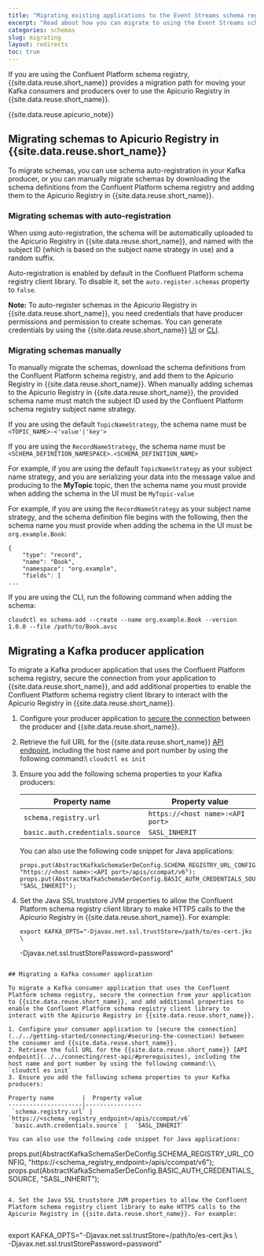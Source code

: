 ```yaml
---
title: "Migrating existing applications to the Event Streams schema registry"
excerpt: "Read about how you can migrate to using the Event Streams schema registry."
categories: schemas
slug: migrating
layout: redirects
toc: true
---
```


If you are using the Confluent Platform schema registry, {{site.data.reuse.short_name}} provides a migration path for moving your Kafka consumers and producers over to use the Apicurio Registry in {{site.data.reuse.short_name}}.

{{site.data.reuse.apicurio_note}}

## Migrating schemas to Apicurio Registry in {{site.data.reuse.short_name}}

To migrate schemas, you can use schema auto-registration in your Kafka producer, or you can manually migrate schemas by downloading the schema definitions from the Confluent Platform schema registry and adding them to the Apicurio Registry in {{site.data.reuse.short_name}}.

### Migrating schemas with auto-registration

When using auto-registration, the schema will be automatically uploaded to the Apicurio Registry in {{site.data.reuse.short_name}}, and named with the subject ID (which is based on the subject name strategy in use) and a random suffix.

Auto-registration is enabled by default in the Confluent Platform schema registry client library. To disable it, set the `auto.register.schemas` property to `false`.

**Note:** To auto-register schemas in the Apicurio Registry in {{site.data.reuse.short_name}}, you need credentials that have producer permissions and permission to create schemas. You can generate credentials by using the {{site.data.reuse.short_name}} [UI](../../security/managing-access/#creating-a-kafkauser-in-the-event-streams-ui) or [CLI](../../security/managing-access/#creating-a-kafkauser-in-the-event-streams-cli).

### Migrating schemas manually

To manually migrate the schemas, download the schema definitions from the Confluent Platform schema registry, and add them to the Apicurio Registry in {{site.data.reuse.short_name}}. When manually adding schemas to the Apicurio Registry in {{site.data.reuse.short_name}}, the provided schema name must match the subject ID used by the Confluent Platform schema registry subject name strategy.

If you are using the default `TopicNameStrategy`, the schema name must be `<TOPIC_NAME>-<'value'|'key'>`

If you are using the `RecordNameStrategy`, the schema name must be `<SCHEMA_DEFINITION_NAMESPACE>.<SCHEMA_DEFINITION_NAME>`

For example, if you are using the default `TopicNameStrategy` as your subject name strategy, and you are serializing your data into the message value and producing to the **MyTopic** topic, then the schema name you must provide when adding the schema in the UI must be `MyTopic-value`

For example, if you are using the `RecordNameStrategy` as your subject name strategy, and the schema definition file begins with the following, then the schema name you must provide when adding the schema in the UI must be `org.example.Book`:

```
{
    "type": "record",
    "name": "Book",
    "namespace": "org.example",
    "fields": [
...
```

If you are using the CLI, run the following command when adding the schema:

`cloudctl es schema-add --create --name org.example.Book --version 1.0.0 --file /path/to/Book.avsc`


## Migrating a Kafka producer application

To migrate a Kafka producer application that uses the Confluent Platform schema registry, secure the connection from your application to {{site.data.reuse.short_name}}, and add additional properties to enable the Confluent Platform schema registry client library to interact with the Apicurio Registry in {{site.data.reuse.short_name}}.

1. Configure your producer application to [secure the connection](../../getting-started/connecting/#securing-the-connection) between the producer and {{site.data.reuse.short_name}}.
2. Retrieve the full URL for the {{site.data.reuse.short_name}} [API endpoint](../../connecting/rest-api/#prerequisites), including the host name and port number by using the following command:\\
  `cloudctl es init`
3. Ensure you add the following schema properties to your Kafka producers:

   Property name        |  Property value
   ---------------------|----------------
    `schema.registry.url` |  `https://<host name>:<API port>`
    `basic.auth.credentials.source` |  `SASL_INHERIT`

   You can also use the following code snippet for Java applications:

   ```
   props.put(AbstractKafkaSchemaSerDeConfig.SCHEMA_REGISTRY_URL_CONFIG, "https://<host name>:<API port>/apis/ccompat/v6");
   props.put(AbstractKafkaSchemaSerDeConfig.BASIC_AUTH_CREDENTIALS_SOURCE, "SASL_INHERIT");
   ```

4. Set the Java SSL truststore JVM properties to allow the Confluent Platform schema registry client library to make HTTPS calls to the the Apicurio Registry in {{site.data.reuse.short_name}}. For example:


   ```
   export KAFKA_OPTS="-Djavax.net.ssl.trustStore=/path/to/es-cert.jks \ 
      -Djavax.net.ssl.trustStorePassword=password"
   ```

## Migrating a Kafka consumer application

To migrate a Kafka consumer application that uses the Confluent Platform schema registry, secure the connection from your application to {{site.data.reuse.short_name}}, and add additional properties to enable the Confluent Platform schema registry client library to interact with the Apicurio Registry in {{site.data.reuse.short_name}}.

1. Configure your consumer application to [secure the connection](../../getting-started/connecting/#securing-the-connection) between the consumer and {{site.data.reuse.short_name}}.
2. Retrieve the full URL for the {{site.data.reuse.short_name}} [API endpoint](../../connecting/rest-api/#prerequisites), including the host name and port number by using the following command:\\
  `cloudctl es init`
3. Ensure you add the following schema properties to your Kafka producers:

   Property name        |  Property value
   ---------------------|----------------
    `schema.registry.url` |  `https://<schema_registry_endpoint>/apis/ccompat/v6`
    `basic.auth.credentials.source` |  `SASL_INHERIT`

   You can also use the following code snippet for Java applications:

   ```
   props.put(AbstractKafkaSchemaSerDeConfig.SCHEMA_REGISTRY_URL_CONFIG, "https://<schema_registry_endpoint>/apis/ccompat/v6");
   props.put(AbstractKafkaSchemaSerDeConfig.BASIC_AUTH_CREDENTIALS_SOURCE, "SASL_INHERIT");
   ```

4. Set the Java SSL truststore JVM properties to allow the Confluent Platform schema registry client library to make HTTPS calls to the Apicurio Registry in {{site.data.reuse.short_name}}. For example:


   ```
   export KAFKA_OPTS="-Djavax.net.ssl.trustStore=/path/to/es-cert.jks \ 
       -Djavax.net.ssl.trustStorePassword=password"
   ```
